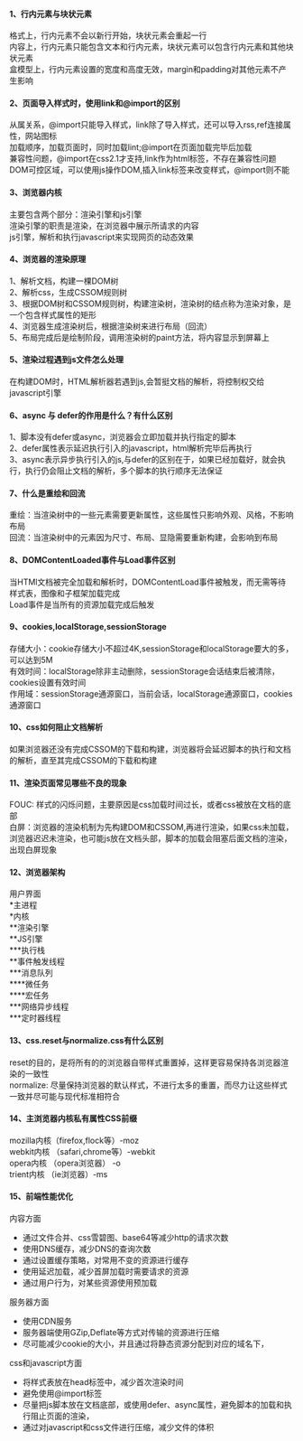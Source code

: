 #### 1、行内元素与块状元素
格式上，行内元素不会以新行开始，块状元素会重起一行<br>
内容上，行内元素只能包含文本和行内元素，块状元素可以包含行内元素和其他块状元素<br>
盒模型上，行内元素设置的宽度和高度无效，margin和padding对其他元素不产生影响<br>
#### 2、页面导入样式时，使用link和@import的区别
从属关系，@import只能导入样式，link除了导入样式，还可以导入rss,ref连接属性，网站图标<br>
加载顺序，加载页面时，同时加载lint;@import在页面加载完毕后加载<br>
兼容性问题，@import在css2.1才支持,link作为html标签，不存在兼容性问题<br>
DOM可控区域，可以使用js操作DOM,插入link标签来改变样式，@import则不能<br>
#### 3、浏览器内核
主要包含两个部分：渲染引擎和js引擎<br>
渲染引擎的职责是渲染，在浏览器中展示所请求的内容<br>
js引擎，解析和执行javascript来实现网页的动态效果
#### 4、浏览器的渲染原理
1、解析文档，构建一棵DOM树<br>
2、解析css，生成CSSOM规则树<br>
3、根据DOM树和CSSOM规则树，构建渲染树，渲染树的结点称为渲染对象，是一个包含样式属性的矩形<br>
4、浏览器生成渲染树后，根据渲染树来进行布局（回流）<br>
5、布局完成后是绘制阶段，调用渲染树的paint方法，将内容显示到屏幕上
#### 5、渲染过程遇到js文件怎么处理
在构建DOM时，HTML解析器若遇到js,会暂挺文档的解析，将控制权交给javascript引擎
#### 6、async 与 defer的作用是什么？有什么区别
1、脚本没有defer或async，浏览器会立即加载并执行指定的脚本<br>
2、defer属性表示延迟执行引入的javascript，html解析完毕后再执行<br>
3、async表示异步执行引入的js,与defer的区别在于，如果已经加载好，就会执行，执行仍会阻止文档的解析，多个脚本的执行顺序无法保证<br>
#### 7、什么是重绘和回流
重绘：当渲染树中的一些元素需要更新属性，这些属性只影响外观、风格，不影响布局<br>
回流：当渲染树中的元素因为尺寸、布局、显隐需要重新构建，会影响到布局<br>
#### 8、DOMContentLoaded事件与Load事件区别
当HTMl文档被完全加载和解析时，DOMContentLoad事件被触发，而无需等待样式表，图像和子框架加载完成<br>
Load事件是当所有的资源加载完成后触发<br>
#### 9、cookies,localStorage,sessionStorage
存储大小：cookie存储大小不超过4K,sessionStorage和localStorage要大的多，可以达到5M<br>
有效时间：localStorage除非主动删除，sessionStorage会话结束后被清除，cookies设置有效时间<br>
作用域：sessionStorage通源窗口，当前会话，localStorage通源窗口，cookies通源窗口
#### 10、css如何阻止文档解析
如果浏览器还没有完成CSSOM的下载和构建，浏览器将会延迟脚本的执行和文档的解析，直至其完成CSSOM的下载和构建
#### 11、渲染页面常见哪些不良的现象
FOUC: 样式的闪烁问题，主要原因是css加载时间过长，或者css被放在文档的底部<br>
白屏：浏览器的渲染机制为先构建DOM和CSSOM,再进行渲染，如果css未加载，浏览器迟迟未渲染，也可能js放在文档头部，脚本的加载会阻塞后面文档的渲染，出现白屏现象
#### 12、浏览器架构
用户界面<br>
*主进程<br>
*内核<br>
**渲染引擎<br>
**JS引擎<br>
***执行栈<br>
**事件触发线程<br>
***消息队列<br>
****微任务<br>
****宏任务<br>
***网络异步线程<br>
***定时器线程<br>
#### 13、css.reset与normalize.css有什么区别
reset的目的，是将所有的的浏览器自带样式重置掉，这样更容易保持各浏览器渲染的一致性<br>
normalize: 尽量保持浏览器的默认样式，不进行太多的重置，而尽力让这些样式一致并尽可能与现代标准相符合<br>
#### 14、主浏览器内核私有属性CSS前缀
mozilla内核（firefox,flock等）-moz<br>
webkit内核 （safari,chrome等）-webkit<br>
opera内核 （opera浏览器） -o<br>
trient内核 （ie浏览器）-ms<br>
#### 15、前端性能优化
内容方面

- 通过文件合并、css雪碧图、base64等减少http的请求次数
- 使用DNS缓存，减少DNS的查询次数
- 通过设置缓存策略，对常用不变的资源进行缓存
- 使用延迟加载，减少首屏加载时需要请求的资源
- 通过用户行为，对某些资源使用预加载

服务器方面

- 使用CDN服务
- 服务器端使用GZip,Deflate等方式对传输的资源进行压缩
- 尽可能减少cookie的大小，并且通过将静态资源分配到对应的域名下，

css和javascript方面

- 将样式表放在head标签中，减少首次渲染时间
- 避免使用@import标签
- 尽量把js脚本放在文档底部，或使用defer、async属性，避免脚本的加载和执行阻止页面的渲染，
- 通过对javascript和css文件进行压缩，减少文件的体积



